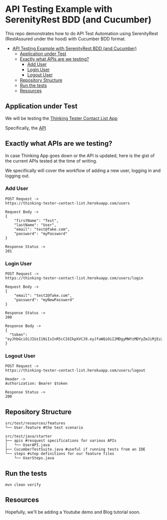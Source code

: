 # API Testing Example with SerenityRest BDD (and Cucumber)
This repo demonstrates how to do API Test Automation using SerenityRest (RestAssured under the hood) with Cucumber BDD format.

<!--ts-->
* [API Testing Example with SerenityRest BDD (and Cucumber)](#api-testing-example-with-serenityrest-bdd-and-cucumber)
   * [Application under Test](#application-under-test)
   * [Exactly what APIs are we testing?](#exactly-what-apis-are-we-testing)
      * [Add User](#add-user)
      * [Login User](#login-user)
      * [Logout User](#logout-user)
   * [Repository Structure](#repository-structure)
   * [Run the tests](#run-the-tests)
   * [Resources](#resources)

<!-- Created by https://github.com/ekalinin/github-markdown-toc -->
<!-- Added by: rashad, at: Sun Feb 18 11:38:05 AM EST 2024 -->

<!--te-->

## Application under Test

We will be testing the [Thinking Tester Contact List App](https://thinking-tester-contact-list.herokuapp.com/)

Specifically, the [API](https://documenter.getpostman.com/view/4012288/TzK2bEa8)

## Exactly what APIs are we testing?

In case Thinking App goes down or the API is updated, here is the gist of the current APIs tested at the time of writing.

We specifically will cover the workflow of adding a new user, logging in and logging out.

### Add User

```
POST Request ->
https://thinking-tester-contact-list.herokuapp.com/users

Request Body ->
{
    "firstName": "Test",
    "lastName": "User",
    "email": "test@fake.com",
    "password": "myPassword"
}

Response Status ->
201
```

### Login User

```
POST Request ->
https://thinking-tester-contact-list.herokuapp.com/users/login

Request Body ->
{
    "email": "test2@fake.com",
    "password": "myNewPassword"
}

Response Status ->
200

Response Body ->
{
  "token": "eyJhbGciOiJIUzI1NiIsInR5cCI6IkpXVCJ9.eyJfaWQiOiI2MDgyMWYzMDYyZmJiMjEzZTJhZDlhMjAiLCJpYXQiOjE2MTk3M
}
```

### Logout User

```
POST Request ->
https://thinking-tester-contact-list.herokuapp.com/users/logout

Header ->
Authorization: Bearer $token

Response Status ->
200
```

## Repository Structure
```
src/test/resources/features
└── User.feature #the test scenario
```

```
src/test/java/starter
├── apis #resquest specifications for various APIs
│   └── UserAPI.java
├── CucumberTestSuite.java #useful if running tests from an IDE
└── steps #step definitions for our feature files
    └── UserSteps.java
```

## Run the tests

```
mvn clean verify
```

## Resources

Hopefully, we'll be adding a Youtube demo and Blog tutorial soon.
